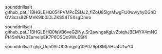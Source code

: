 sounddrillsalt
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

sounddrillsalt
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

sounddrillsalt
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
